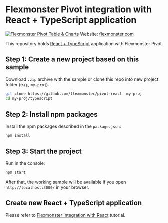 # Flexmonster Pivot integration with React + TypeScript application
[![Flexmonster Pivot Table & Charts](https://s3.amazonaws.com/flexmonster/github/fm-github-cover.png)](https://www.flexmonster.com/)
Website: [flexmonster.com](https://www.flexmonster.com/)

This repository holds [React + TypeScript](https://github.com/wmonk/create-react-app-typescript) application with Flexmonster Pivot. 

## Step 1: Create a new project based on this sample

Download `.zip` archive with the sample or clone this repo into new project folder (e.g., `my-proj`).
```bash
git clone https://github.com/flexmonster/pivot-react  my-proj
cd my-proj/typescript
```

## Step 2: Install npm packages

Install the npm packages described in the `package.json`:

```bash
npm install
```

## Step 3: Start the project

Run in the console:

```bash
npm start
```

After that, the working sample will be available if you open `http://localhost:3000/` in your browser.

## Create new React + TypeScript application

Please refer to [Flexmonster Integration with React](https://www.flexmonster.com/doc/integration-with-react/#!typescript) tutorial.
